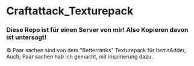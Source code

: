# Craftattack_Texturepack

### Diese Repo ist für einen Server von mir! Also Kopieren davon ist untersagt! 


©️ Paar sachen sind von dem "Betterranks" Texturepack für ItemsAdder, Auch; Paar sachen hab ich gemacht, mit inspirierung dazu.
